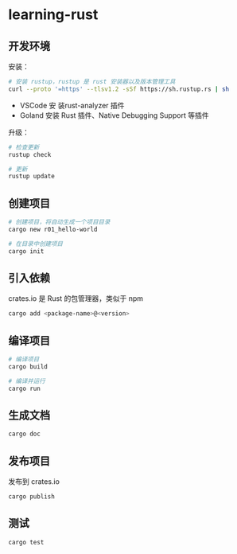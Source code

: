 # learning-rust

## 开发环境

安装：

```bash
# 安装 rustup，rustup 是 rust 安装器以及版本管理工具
curl --proto '=https' --tlsv1.2 -sSf https://sh.rustup.rs | sh
```

- VSCode 安 装rust-analyzer 插件
- Goland 安装 Rust 插件、Native Debugging Support 等插件

升级：

```bash
# 检查更新
rustup check

# 更新
rustup update
```

## 创建项目

```bash
# 创建项目，将自动生成一个项目目录
cargo new r01_hello-world

# 在目录中创建项目
cargo init
```

## 引入依赖

crates.io 是 Rust 的包管理器，类似于 npm

```bash
cargo add <package-name>@<version>
```

## 编译项目

```bash
# 编译项目
cargo build

# 编译并运行
cargo run
```

## 生成文档

```bash
cargo doc
```

## 发布项目

发布到 crates.io

```bash
cargo publish
```

## 测试

```bash
cargo test
```